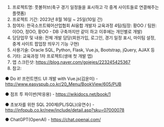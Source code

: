1. 프로젝트명: 풋볼허브(축구 경기 일정들을 표시하고 각 중계 사이트들로 연결해주는 플랫폼)
2. 프로젝트 기간: 2023년 8월 16일 ~ 25일(10일 간)
3. 참여자: 한국소프트웨어산업협회 AI융합 개발자 교육과정 4팀(팀장: 황OO / 팀원: 이OO, 정OO, 황OO - DB 구축까지만 같이 하고 이후에는 개인별로 개발)
4. 담당업무 및 내용: 전체 개발 담당(회원가입, 로그인, 경기 일정 표시, 마이팀 설정, 중계 사이트 팝업창 띄우기 기능 구현)
5. 사용기술: Oracle SQL, Python, Flask, Vue.js, Bootstrap, jQuery, AJAX 등
6. 기타: 교육과정 1차 프로젝트(생애 첫 개발 앱)
7. 앱 스크린샷: https://blog.naver.com/gojejes/223245425367
8. 참고:

● Do it! 프런트엔드 UI 개발 with Vue.js(김윤미) - http://www.easyspub.co.kr/20_Menu/BookView/605/PUB

● 점프 투 파이썬(박응용) - https://wikidocs.net/book/1

● 초보자를 위한 SQL 200제(PL/SQL)(유연수) - http://infopub.co.kr/new/include/detail.asp?sku=07000078

● ChatGPT(OpenAI) - https://chat.openai.com/
